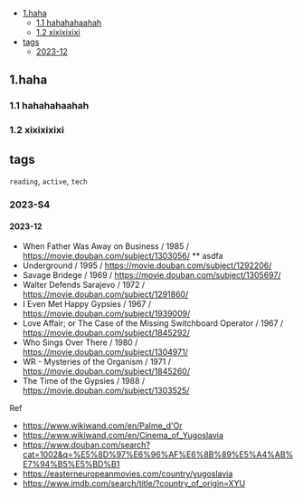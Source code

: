 
- [1.haha](#1haha)
  - [1.1 hahahahaahah](#11-hahahahaahah)
  - [1.2 xixixixixi](#12-xixixixixi)
- [tags](#tags)
  - [2023-12](#2023-12)


## 1.haha

### 1.1 hahahahaahah

### 1.2 xixixixixi

## tags
`reading`, `active`, `tech`

### 2023-S4

#### 2023-12

* When Father Was Away on Business / 1985 / https://movie.douban.com/subject/1303056/
  ** asdfa
* Underground / 1995 / https://movie.douban.com/subject/1292206/
* Savage Bridege / 1969 / https://movie.douban.com/subject/1305697/
* Walter Defends Sarajevo / 1972 / https://movie.douban.com/subject/1291860/
* I Even Met Happy Gypsies / 1967 / https://movie.douban.com/subject/1939009/
* Love Affair; or The Case of the Missing Switchboard Operator / 1967 / https://movie.douban.com/subject/1845292/
* Who Sings Over There / 1980 /  https://movie.douban.com/subject/1304971/
* WR - Mysteries of the Organism / 1971 / https://movie.douban.com/subject/1845260/
* The Time of the Gypsies / 1988 / https://movie.douban.com/subject/1303525/

Ref
* https://www.wikiwand.com/en/Palme_d'Or
* https://www.wikiwand.com/en/Cinema_of_Yugoslavia
* https://www.douban.com/search?cat=1002&q=%E5%8D%97%E6%96%AF%E6%8B%89%E5%A4%AB%E7%94%B5%E5%BD%B1
* https://easterneuropeanmovies.com/country/yugoslavia
* https://www.imdb.com/search/title/?country_of_origin=XYU



